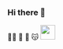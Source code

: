 ### Hi there 👋
😶‍🌫️
🤠
🤖
😽
<img src="https://media.giphy.com/media/WUlplcMpOCEmTGBtBW/giphy.gif" width="30">
<!--
**cmmongyishen/cmmongyishen** is a ✨ _special_ ✨ repository because its `README.md` (this file) appears on your GitHub profile.

<iframe src="https://giphy.com/embed/26xBN6I5tVKveX2wg" width="480" height="256" frameBorder="0" class="giphy-embed" allowFullScreen></iframe><p><a href="https://giphy.com/gifs/johnwick2-lionsgate-john-wick-26xBN6I5tVKveX2wg">via GIPHY</a></p>
Here are some ideas to get you started:

- 🔭 I’m currently working on ...
- 🌱 I’m currently learning ...
- 👯 I’m looking to collaborate on ...
- 🤔 I’m looking for help with ...
- 💬 Ask me about ...
- 📫 How to reach me: ...
- 😄 Pronouns: ...
- ⚡ Fun fact: ...
-->
